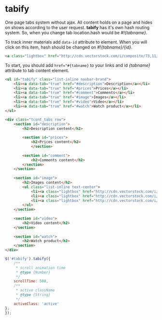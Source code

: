 tabify
======
One page tabs system without ajax. All content holds on a page and hides on shows according to the user request.
**tabify** has it's own hash routing system. So, when you change tab location.hash would be *#!{tabname}*.


To track inner materials add `data-id` attribute to element. When you will click on this item, hash should be changed on *#!{tabname}/{id}*.
```html
<a class="lightbox" href="http://cdn.vectorstock.com/i/composite/73,11/christmas-sale-vector-1707311.jpg" data-id="1" title="image 1"><img src="http://images.gs-cdn.net/static/albums/120_328444.jpg" alt=""></a>
```

To start, you should add `href="#{tabname}` to your links and id *{tabname}* attribute to tab content element.

```html
<ul id="tabify" class="list-inline navbar-brand">
	<li><a data-tab="true" href="#description">Description</a></li>
	<li><a data-tab="true" href="#prices">Prices</a></li>
	<li><a data-tab="true" href="#comment">Comments</a></li>
	<li><a data-tab="true" href="#image">Images</a></li>
	<li><a data-tab="true" href="#video">Video</a></li>
	<li><a data-tab="true" href="#watch">Watch product</a></li>
</ul>
```

```html
<div class="tcont_tabs row">
	<section id="description">
		<h2>Description content</h2>
	
		<section id="prices">
			<h2>Prices content</h2>
			</section>
	
		<section id="comment">
			<h2>Comments content</h2>
		</section>
	</section>
	
	<section id="image">
		<h2>Images content</h2>
		<ul class="list-inline text-center">
			<li><a class="lightbox" href="http://cdn.vectorstock.com/i/composite/73,11/christmas-sale-vector-1707311.jpg" data-id="1" title="image 1"><img src="http://images.gs-cdn.net/static/albums/120_328444.jpg" alt=""></a></li>
			<li><a class="lightbox" href="http://cdn.vectorstock.com/i/composite/73,11/christmas-sale-vector-1707311.jpg" data-id="2" title="image 2"><img src="http://images.gs-cdn.net/static/albums/120_328444.jpg" alt=""></a></li>
			<li><a class="lightbox" href="http://cdn.vectorstock.com/i/composite/73,11/christmas-sale-vector-1707311.jpg" data-id="3" title="image 3"><img src="http://images.gs-cdn.net/static/albums/120_328444.jpg" alt=""></a></li>
		</ul>
	</section>
	
	<section id="video">
		<h2>Video content</h2>
	</section>
	
	<section id="watch">
		<h2>Watch product</h2>
	</section>
</div>
```

```javascript
$('#tabify').tabify({
	/**
	 * scroll animation time
	 * @type {Number}
	 */
	scrollTime: 500,
	/**
	 * active className
	 * @type {String}
	 */
	activeClass: 'active'
};
});
```
